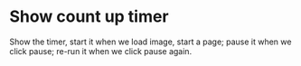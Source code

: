 # Show count up timer    
Show the timer, start it when we load image, start a page; pause it when we click pause; re-run it when we click pause again.   

